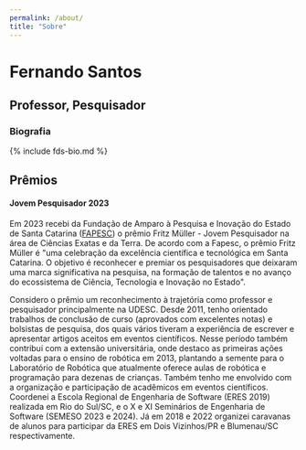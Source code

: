 ```yaml
---
permalink: /about/
title: "Sobre"
---
```


# Fernando Santos
## Professor, Pesquisador

### Biografia

{% include fds-bio.md %}

## Prêmios

#### Jovem Pesquisador 2023

Em 2023 recebi da  Fundação de Amparo à Pesquisa e Inovação do Estado de Santa Catarina ([FAPESC](https://www.fapesc.gov.sc.br)) o prêmio Fritz Müller - Jovem Pesquisador na área de Ciências Exatas e da Terra. De acordo com a Fapesc, o prêmio Fritz Müller é "uma celebração da excelência científica e tecnológica em Santa Catarina. O objetivo é reconhecer e premiar os pesquisadores que deixaram uma marca significativa na pesquisa, na formação de talentos e no avanço do ecossistema de Ciência, Tecnologia e Inovação no Estado". 

Considero o prêmio um reconhecimento à trajetória como professor e pesquisador principalmente na UDESC. Desde 2011, tenho orientado trabalhos de conclusão de curso (aprovados com excelentes notas) e bolsistas de pesquisa, dos quais vários tiveram a experiência de escrever e apresentar artigos aceitos em eventos científicos. Nesse período também contribuí com a extensão universitária, onde destaco as primeiras ações voltadas para o ensino de robótica em 2013, plantando a semente para o Laboratório de Robótica que atualmente oferece aulas de robótica e programação para dezenas de crianças. Também tenho me envolvido com a organização e participação de acadêmicos em eventos científicos. Coordenei a Escola Regional de Engenharia de Software (ERES 2019) realizada em Rio do Sul/SC, e o X e XI Seminários de Engenharia de Software (SEMESO 2023 e 2024). Já em 2018 e 2022 organizei caravanas de alunos para participar da ERES em Dois Vizinhos/PR e Blumenau/SC respectivamente. 
